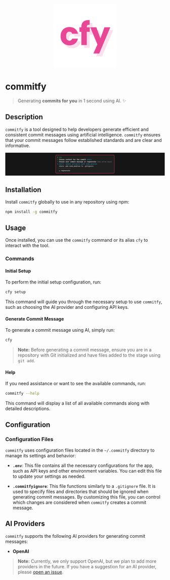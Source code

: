 <div align="center">
  <img src=".github/logo.png" alt="commitfy" width="200"/>
</div>

# commitfy

> Generating **commits for you** in 1 second using AI. ✨

## Description

`commitfy` is a tool designed to help developers generate efficient and consistent commit messages using artificial intelligence. `commitfy` ensures that your commit messages follow established standards and are clear and informative.

![Commitfy Example](.github/cfy-example.png)

## Installation

Install `commitfy` globally to use in any repository using npm:

```bash
npm install -g commitfy
```

## Usage

Once installed, you can use the `commitfy` command or its alias `cfy` to interact with the tool.

### Commands

#### Initial Setup

To perform the initial setup configuration, run:

```bash
cfy setup
```

This command will guide you through the necessary setup to use `commitfy`, such as choosing the AI provider and configuring API keys.

#### Generate Commit Message

To generate a commit message using AI, simply run:

```bash
cfy
```

> **Note:** Before generating a commit message, ensure you are in a repository with Git initialized and have files added to the stage using `git add`.

#### Help

If you need assistance or want to see the available commands, run:

```bash
commitfy --help
```

This command will display a list of all available commands along with detailed descriptions.

## Configuration

### Configuration Files

`commitfy` uses configuration files located in the `~/.commitfy` directory to manage its settings and behavior:

- **`.env`**: This file contains all the necessary configurations for the app, such as API keys and other environment variables. You can edit this file to update your settings as needed.
  
- **`.commitfyignore`**: This file functions similarly to a `.gitignore` file. It is used to specify files and directories that should be ignored when generating commit messages. By customizing this file, you can control which changes are considered when `commitfy` creates a commit message.

## AI Providers

`commitfy` supports the following AI providers for generating commit messages:

- **OpenAI**

> **Note:** Currently, we only support OpenAI, but we plan to add more providers in the future. If you have a suggestion for an AI provider, please [open an issue](https://github.com/ribeirogab/commitfy/issues).
